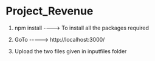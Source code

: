 # Project_Revenue

1) npm install ----> To install all the packages required

2) GoTo -----> http://localhost:3000/

3) Upload the two files given in inputfiles folder
